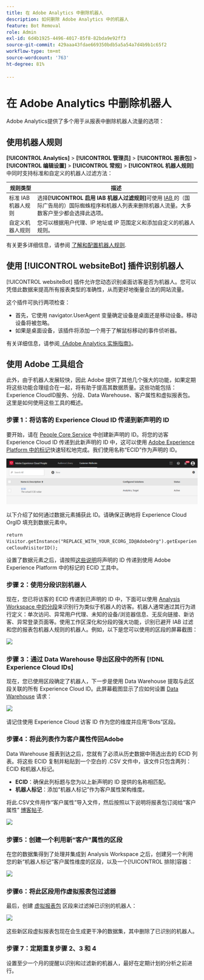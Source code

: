 ```yaml
---
title: 在 Adobe Analytics 中删除机器人
description: 如何删除 Adobe Analytics 中的机器人
feature: Bot Removal
role: Admin
exl-id: 6d4b1925-4496-4017-85f8-82bda9e92ff3
source-git-commit: 429aaa43fdae669350bdb5a5a54a7d4b9b1c65f2
workflow-type: tm+mt
source-wordcount: '763'
ht-degree: 81%

---
```


# 在 Adobe Analytics 中删除机器人

Adobe Analytics提供了多个用于从报表中删除机器人流量的选项：

## 使用机器人规则

**[!UICONTROL Analytics]** > **[!UICONTROL 管理员]** > **[!UICONTROL 报表包]** > **[!UICONTROL 编辑设置]** > **[!UICONTROL 常规]** > **[!UICONTROL 机器人规则]**&#x200B;中同时支持标准和自定义的机器人过滤方法：

| 规则类型 | 描述 |
|--- |--- |
| 标准 IAB 机器人规则 | 选择&#x200B;**[!UICONTROL 启用 IAB 机器人过滤规则]**&#x200B;可使用 [IAB ](https://www.iab.com/)的（国际广告局的）国际蜘蛛程序和机器人列表来删除机器人流量。大多数客户至少都会选择此选项。 |
| 自定义机器人规则 | 您可以根据用户代理、IP 地址或 IP 范围定义和添加自定义的机器人规则。 |

有关更多详细信息，请参阅 [了解和配置机器人规则](/help/admin/admin/c-manage-report-suites/c-edit-report-suites/general/bot-removal/bot-rules.md).

## 使用 [!UICONTROL websiteBot] 插件识别机器人

[!UICONTROL websiteBot] 插件允许您动态识别桌面访客是否为机器人。您可以凭借此数据来提高所有报表类型的准确性，从而更好地衡量合法的网站流量。

这个插件可执行两项检查：

* 首先，它使用 navigator.UserAgent 变量确定设备是桌面还是移动设备。移动设备将被忽略。
* 如果是桌面设备，该插件将添加一个用于了解鼠标移动的事件侦听器。

有关详细信息，请参阅[《Adobe Analytics 实施指南》](https://experienceleague.adobe.com/docs/analytics/implementation/vars/plugins/websitebot.html?lang=zh-Hans)。

## 使用 Adobe 工具组合

此外，由于机器人发展较快，因此 Adobe 提供了其他几个强大的功能，如果定期将这些功能合理组合在一起，将有助于提高其数据质量。这些功能包括：Experience CloudID服务、分段、Data Warehouse、客户属性和虚拟报表包。 这里是如何使用这些工具的概述。

### 步骤 1：将访客的 Experience Cloud ID 传递到新声明的 ID

要开始，请在 [People Core Service](https://experienceleague.adobe.com/docs/core-services/interface/audiences/audience-library.html?lang=zh-Hans) 中创建新声明的 ID。将您的访客 Experience Cloud ID 传递到此新声明的 ID 中，这可以使用 [Adobe Experience Platform 中的标记](https://experienceleague.adobe.com/docs/experience-platform/tags/extensions/adobe/id-service/overview.html?lang=zh-Hans)快速轻松地完成。我们使用名称“ECID”作为声明的 ID。

![](/help/admin/admin/c-manage-report-suites/c-edit-report-suites/general/bot-removal/assets/bot-cust-attr-setup.png)

以下介绍了如何通过数据元素捕获此 ID。请确保正确地将 Experience Cloud OrgID 填充到数据元素中。

```return Visitor.getInstance("REPLACE_WITH_YOUR_ECORG_ID@AdobeOrg").getExperienceCloudVisitorID();```

设置了数据元素之后，请按照[这些说明](https://experienceleague.adobe.com/docs/experience-platform/tags/extensions/adobe/id-service/overview.html?lang=zh-Hans)将声明的 ID 传递到使用 Adobe Experience Platform 中的标记的 ECID 工具中。

### 步骤 2：使用分段识别机器人

现在，您已将访客的 ECID 传递到已声明的 ID 中，下面可以使用 [Analysis Workspace 中的分段](https://experienceleague.adobe.com/docs/analytics/analyze/analysis-workspace/components/segments/t-freeform-project-segment.html?lang=zh-Hans)来识别行为类似于机器人的访客。机器人通常通过其行为进行定义：单次访问、异常用户代理、未知的设备/浏览器信息、无反向链接、新访客、异常登录页面等。使用工作区深化和分段的强大功能，识别已避开 IAB 过滤和您的报表包机器人规则的机器人。例如，以下是您可以使用的区段的屏幕截图：

![](/help/admin/admin/c-manage-report-suites/c-edit-report-suites/general/bot-removal/assets/bot-filter-seg1.png)

### 步骤 3：通过 Data Warehouse 导出区段中的所有 [!DNL Experience Cloud IDs]

现在，您已使用区段确定了机器人，下一步是使用 Data Warehouse 提取与此区段关联的所有 Experience Cloud ID。此屏幕截图显示了应如何设置 [Data Warehouse](/help/export/data-warehouse/data-warehouse.md) 请求：

![](/help/admin/admin/c-manage-report-suites/c-edit-report-suites/general/bot-removal/assets/bot-dwh-3.png)

请记住使用 Experience Cloud 访客 ID 作为您的维度并应用“Bots”区段。

### 步骤4：将此列表作为客户属性传回Adobe

Data Warehouse 报表到达之后，您就有了必须从历史数据中筛选出去的 ECID 列表。将这些 ECID 复制并粘贴到一个空白的 .CSV 文件中，该文件只包含两列：ECID 和机器人标记。

* **ECID**：确保此列标题与您为以上新声明的 ID 提供的名称相匹配。
* **机器人标记**：添加“机器人标记”作为客户属性架构维度。

将此.CSV文件用作“客户属性”导入文件，然后按照以下说明将报表包订阅给“客户属性” [博客帖子](https://blog.adobe.com/en/publish/2016/10/20/link-digital-behavior-customers).

![](/help/admin/admin/c-manage-report-suites/c-edit-report-suites/general/bot-removal/assets/bot-csv-4.png)

### 步骤5：创建一个利用新“客户”属性的区段

在您的数据集得到了处理并集成到 Analysis Workspace 之后，创建另一个利用您的新“机器人标记”客户属性维度的区段，以及一个[!UICONTROL 排除]容器：

![](/help/admin/admin/c-manage-report-suites/c-edit-report-suites/general/bot-removal/assets/bot-filter-seg2.png)

### 步骤6：将此区段用作虚拟报表包过滤器

最后，创建 [虚拟报表包](/help/components/vrs/vrs-about.md) 区段来过滤掉已识别的机器人：

![](/help/admin/admin/c-manage-report-suites/c-edit-report-suites/general/bot-removal/assets/bot-vrs.png)

这些新区段虚拟报表包现在会生成更干净的数据集，其中删除了已识别的机器人。

### 步骤 7：定期重复步骤 2、3 和 4

设置至少一个月的提醒以识别和过滤新的机器人，最好在定期计划的分析之前进行。
